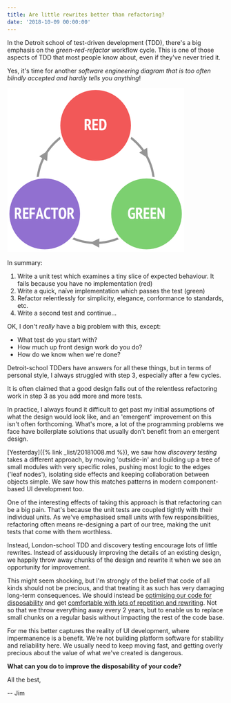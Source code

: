 ```yaml
---
title: Are little rewrites better than refactoring?
date: '2018-10-09 00:00:00'
---
```


In the Detroit school of test-driven development (TDD), there's a big emphasis on the _green-red-refactor_ workflow cycle. This is one of those aspects of TDD that most people know about, even if they've never tried it.

Yes, it's time for another _software engineering diagram that is too often blindly accepted and hardly tells you anything_!

![The red-green-refactor TDD cycle](/images/list/20181009-red-green-refactor.png)

In summary:

1. Write a unit test which examines a tiny slice of expected behaviour. It fails because you have no implementation (red)
2. Write a quick, naïve implementation which passes the test (green)
3. Refactor relentlessly for simplicity, elegance, conformance to standards, etc.
4. Write a second test and continue...

OK, I don't _really_ have a big problem with this, except:

* What test do you start with?
* How much up front design work do you do?
* How do we know when we're done?

Detroit-school TDDers have answers for all these things, but in terms of personal style, I always struggled with step 3, especially after a few cycles. 

It is often claimed that a good design falls out of the relentless refactoring work in step 3 as you add more and more tests.

In practice, I always found it difficult to get past my initial assumptions of what the design would look like, and an 'emergent' improvement on this isn't often forthcoming. What's more, a lot of the programming problems we face have boilerplate solutions that usually don't benefit from an emergent design.

[Yesterday]({% link _list/20181008.md %}), we saw how _discovery testing_ takes a different approach, by moving 'outside-in' and building up a tree of small modules with very specific roles, pushing most logic to the edges ('leaf nodes'), isolating side effects and keeping collaboration between objects simple. We saw how this matches patterns in modern component-based UI development too.

One of the interesting effects of taking this approach is that refactoring can be a big pain. That's because the unit tests are coupled tightly with their individual units. As we've emphasised small units with few responsibilities, refactoring often means re-designing a part of our tree, making the unit tests that come with them worthless.

Instead, London-school TDD and discovery testing encourage lots of little rewrites. Instead of assiduously improving the details of an existing design, we happily throw away chunks of the design and rewrite it when we see an opportunity for improvement.

This might seem shocking, but I'm strongly of the belief that code of all kinds should not be precious, and that treating it as such has very damaging long-term consequences. We should instead be [optimising our code for disposability](https://programmingisterrible.com/post/173883533613/code-to-debug) and get [comfortable with lots of repetition and rewriting](https://programmingisterrible.com/post/176657481103/repeat-yourself-do-more-than-one-thing-and). Not so that we throw everything away every 2 years, but to enable us to replace small chunks on a regular basis without impacting the rest of the code base.

For me this better captures the reality of UI development, where impermanence is a benefit. We're not building platform software for stability and reliability here. We usually need to keep moving fast, and getting overly precious about the value of what we've created is dangerous.

__What can you do to improve the disposability of your code?__

All the best,

-- Jim
